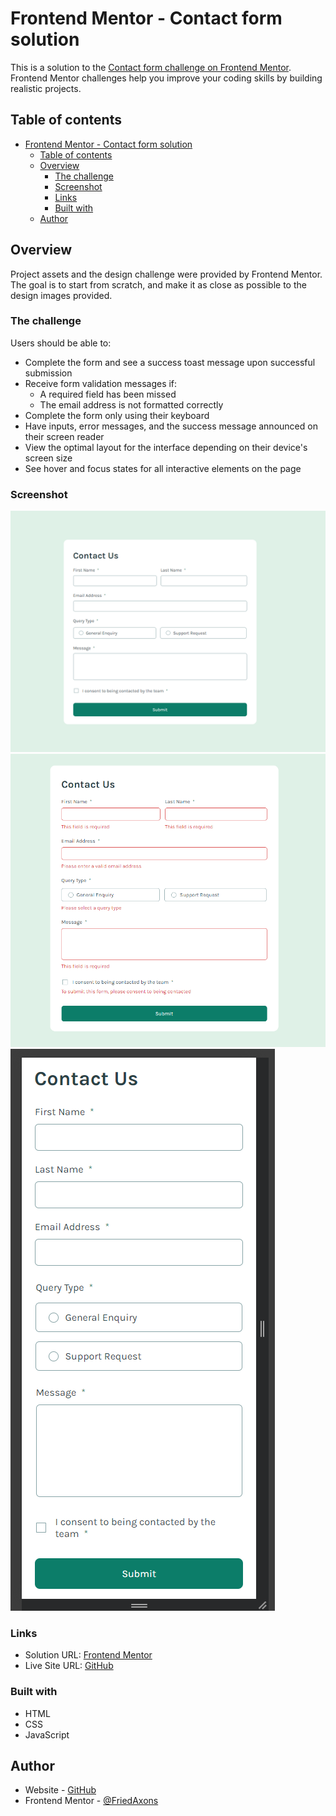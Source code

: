 # Frontend Mentor - Contact form solution

This is a solution to the [Contact form challenge on Frontend Mentor](https://www.frontendmentor.io/challenges/contact-form--G-hYlqKJj). Frontend Mentor challenges help you improve your coding skills by building realistic projects. 

## Table of contents

- [Frontend Mentor - Contact form solution](#frontend-mentor---contact-form-solution)
  - [Table of contents](#table-of-contents)
  - [Overview](#overview)
    - [The challenge](#the-challenge)
    - [Screenshot](#screenshot)
    - [Links](#links)
    - [Built with](#built-with)
  - [Author](#author)


## Overview

Project assets and the design challenge were provided by Frontend Mentor. The goal is to start from scratch, and make it as close as possible to the design images provided.

### The challenge

Users should be able to:

- Complete the form and see a success toast message upon successful submission
- Receive form validation messages if:
  - A required field has been missed
  - The email address is not formatted correctly
- Complete the form only using their keyboard
- Have inputs, error messages, and the success message announced on their screen reader
- View the optimal layout for the interface depending on their device's screen size
- See hover and focus states for all interactive elements on the page

### Screenshot

![Desktop Solution](./assets/solutionImages/desktopSolution.png)
![Desktop Error State](./assets/solutionImages/desktopErrorStateSolution.png)
![Mobile Solution](./assets/solutionImages/MobileSolution.png)

### Links

- Solution URL: [Frontend Mentor](https://www.frontendmentor.io/solutions/contact-form-3eb6CJqayV)
- Live Site URL: [GitHub](https://friedaxons.github.io/contact-form-challenge/)


### Built with

- HTML
- CSS 
- JavaScript


## Author

- Website - [GitHub](https://github.com/FriedAxons)
- Frontend Mentor - [@FriedAxons](https://www.frontendmentor.io/profile/FriedAxons)
